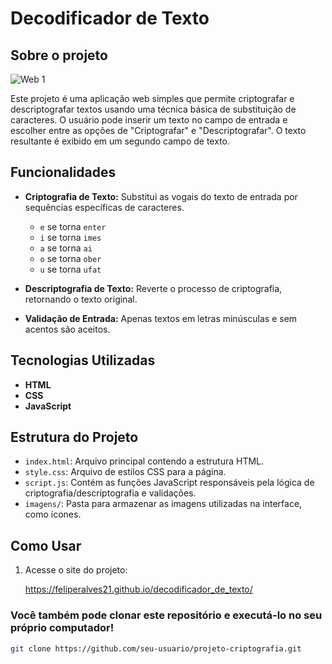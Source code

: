 # Decodificador de Texto

## Sobre o projeto

![Web 1](https://github.com/feliperalves21/decodificador_de_texto/assets/tela_decodificador.png)

Este projeto é uma aplicação web simples que permite criptografar e descriptografar textos usando uma técnica básica de substituição de caracteres. O usuário pode inserir um texto no campo de entrada e escolher entre as opções de "Criptografar" e "Descriptografar". O texto resultante é exibido em um segundo campo de texto.

## Funcionalidades

- **Criptografia de Texto:** Substitui as vogais do texto de entrada por sequências específicas de caracteres.
  - `e` se torna `enter`
  - `i` se torna `imes`
  - `a` se torna `ai`
  - `o` se torna `ober`
  - `u` se torna `ufat`

- **Descriptografia de Texto:** Reverte o processo de criptografia, retornando o texto original.

- **Validação de Entrada:** Apenas textos em letras minúsculas e sem acentos são aceitos.

## Tecnologias Utilizadas

- **HTML**
- **CSS** 
- **JavaScript** 

## Estrutura do Projeto

- `index.html`: Arquivo principal contendo a estrutura HTML.
- `style.css`: Arquivo de estilos CSS para a página.
- `script.js`: Contém as funções JavaScript responsáveis pela lógica de criptografia/descriptografia e validações.
- `imagens/`: Pasta para armazenar as imagens utilizadas na interface, como ícones.

## Como Usar

1. Acesse o site do projeto:

   https://feliperalves21.github.io/decodificador_de_texto/

### Você também pode clonar este repositório e executá-lo no seu próprio computador!

   ```bash
   git clone https://github.com/seu-usuario/projeto-criptografia.git

